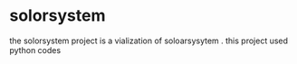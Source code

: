 # solorsystem
the solorsystem project is a vialization of soloarsysytem . this project used python codes
